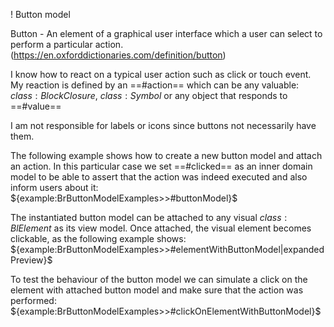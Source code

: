 ! Button model

Button - An element of a graphical user interface which a user can select to perform a particular action.
(https://en.oxforddictionaries.com/definition/button)

I know how to react on a typical user action such as click or touch event. My reaction is defined by an ==#action== which can be any valuable:  ${class:BlockClosure}$, ${class:Symbol}$ or any object that responds to ==#value==

I am not responsible for labels or icons since buttons not necessarily have them.

The following example shows how to create a new button model and attach an action. In this particular case we set ==#clicked== as an inner domain model to be able to assert that the action  was indeed executed and also inform users about it:
${example:BrButtonModelExamples>>#buttonModel}$

The instantiated button model can be attached to any visual ${class:BlElement}$ as its view model. Once attached, the visual element becomes clickable, as the following example shows:
${example:BrButtonModelExamples>>#elementWithButtonModel|expandedPreview}$

To test the behaviour of the button model we can simulate a click on the element with attached button model and make sure that the action was performed:
${example:BrButtonModelExamples>>#clickOnElementWithButtonModel}$